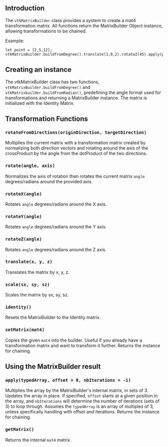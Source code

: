 ## Introduction

The `vtkMatrixBuilder` class provides a system to create a mat4 transformation matrix. All functions return the MatrixBuilder Object instance, allowing transformations to be chained.

Example:
```
let point = [2,5,12];
vtkMatrixBuilder.buildfromDegree().translate(1,0,2).rotateZ(45).apply(point);
```

## Creating an instance
The vtkMatrixBuilder class has two functions, `vtkMatrixBuilder.buildFromDegree()` and `vtkMatrixbuilder.buildFromRadian()`, predefining the angle format used for transformations and returning a MatrixBuilder instance. The matrix is initialized with the Identity Matrix.

## Transformation Functions

### `rotateFromDirections(originDirection, targetDirection)`
Multiplies the current matrix with a transformation matrix created by normalizing both direction vectors and rotating around the axis of the crossProduct by the angle from the dotProduct of the two directions.

### `rotate(angle, axis)`
Normalizes the axis of rotation then rotates the current matrix `angle` degrees/radians around the provided axis.

### `rotateX(angle)`
Rotates `angle` degrees/radians around the X axis.

### `rotateY(angle)`
Rotates `angle` degrees/radians around the Y axis.

### `rotateZ(angle)`
Rotates `angle` degrees/radians around the Z axis.

### `translate(x, y, z)`
Translates the matrix by x, y, z.

### `scale(sx, sy, sz)`
Scales the matrix by sx, sy, sz.

### `identity()`
Resets the MatrixBuilder to the Identity matrix.

### `setMatrix(mat4)`
Copies the given `mat4` into the builder. Useful if you already have a transformation matrix and want to transform it further. Returns the instance for chaining.

## Using the MatrixBuilder result

### `apply(typedArray, offset = 0, nbIterations = -1)`
Multiplies the array by the MatrixBuilder's internal matrix, in sets of 3. Updates the array in place.
If specified, `offset` starts at a given position in the array, and `nbIterations` will determine the number of iterations (sets of 3) to loop through. Assumes the `typedArray` is an array of multiples of 3, unless specifically handling with offset and iterations.
Returns the instance for chaining.

### `getMatrix()`
Returns the internal `mat4` matrix.



